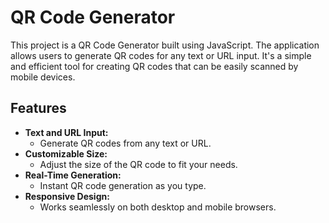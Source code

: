 # QR Code Generator

This project is a QR Code Generator built using JavaScript. The application allows users to generate QR codes for any text or URL input. It's a simple and efficient tool for creating QR codes that can be easily scanned by mobile devices.

## Features

- **Text and URL Input:**
  - Generate QR codes from any text or URL.
- **Customizable Size:**
  - Adjust the size of the QR code to fit your needs.
- **Real-Time Generation:**
  - Instant QR code generation as you type.
- **Responsive Design:**
  - Works seamlessly on both desktop and mobile browsers.
